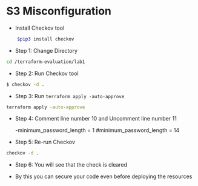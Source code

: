 # S3 Misconfiguration

* Install Checkov tool

```bash
    $pip3 install checkov
```
* Step 1: Change Directory

```bash
cd /terraform-evaluation/lab1
```
* Step 2: Run Checkov tool 

```bash
$ checkov -d .
```

* Step 3: Run `terraform apply -auto-approve`

```bash
terraform apply -auto-approve
```

* Step 4: Comment line number 10 and Uncomment line number 11

  -minimum_password_length = 1
  #minimum_password_length = 14

* Step 5: Re-run Checkov
```bash
checkov -d .
```

* Step 6: You will see that the check is cleared 

* By this you can secure your code even before deploying the resources 
